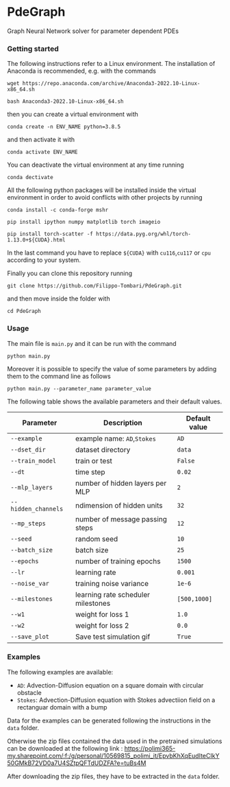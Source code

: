 # PdeGraph
Graph Neural Network solver for parameter dependent PDEs
### Getting started
The following instructions refer to a Linux environment. The installation of Anaconda is recommended, e.g. with the commands

`wget https://repo.anaconda.com/archive/Anaconda3-2022.10-Linux-x86_64.sh`

`bash Anaconda3-2022.10-Linux-x86_64.sh`

then you can create a virtual environment with

`conda create -n ENV_NAME python=3.8.5`

and then activate it with 

`conda activate ENV_NAME`

You can deactivate the virtual environment at any time running

`conda dectivate`

All the following python packages will be installed inside the virtual environment in order to avoid conflicts with other projects by running

`conda install -c conda-forge mshr`

`pip install ipython numpy matplotlib torch imageio`

`pip install torch-scatter -f https://data.pyg.org/whl/torch-1.13.0+${CUDA}.html`

In the last command you have to replace `${CUDA}` with `cu116`,`cu117` or `cpu` according to your system.

Finally you can clone this repository running

`git clone https://github.com/Filippo-Tombari/PdeGraph.git`

and then move inside the folder with

`cd PdeGraph`

### Usage

The main file is `main.py` and it can be run with the command 

`python main.py`    

Moreover it is possible to specify the value of some parameters by adding them to the command line as follows

`python main.py --parameter_name parameter_value`

The following table shows the available parameters and their default values.

| Parameter           | Description                         | Default value |
|---------------------|-------------------------------------|---------------|
| `--example`         | example name: `AD`,`Stokes`         | `AD`          |
| `--dset_dir`        | dataset directory                   | `data`        |
| `--train_model`     | train or test                       | `False`       |
| `--dt`              | time step                           | `0.02`        |
| `--mlp_layers`      | number of hidden layers per MLP     | `2`           |
| `--hidden_channels` | ndimension of hidden units          | `32`          |
| `--mp_steps`        | number of message passing steps     | `12`          |
| `--seed`            | random seed                         | `10`          |
| `--batch_size`      | batch size                          | `25`          |
| `--epochs`          | number of training epochs           | `1500`        |
| `--lr`              | learning rate                       | `0.001`       |
| `--noise_var`       | training noise variance             | `1e-6`        |
| `--milestones`      | learning rate scheduler milestones  | `[500,1000]`  |
| `--w1`              | weight for loss 1                   | `1.0`         |
| `--w2`              | weight for loss 2                   | `0.0`         |
| `--save_plot`       | Save test simulation gif            | `True`        |

### Examples

The following examples are available:

- `AD`: Advection-Diffusion equation on a square domain with circular obstacle
- `Stokes`: Advection-Diffusion equation with Stokes advectiion field on a rectanguar domain with a bump

Data for the examples can be generated following the instructions in the `data` folder.

Otherwise the zip files contained the data used in the pretrained simulations can be downloaded at the following
link : https://polimi365-my.sharepoint.com/:f:/g/personal/10569815_polimi_it/EpvbKhXqEudIteCIkY50GMkB72VD0a7U4SZtpQFTdUDZFA?e=tuBs4M

After downloading the zip files, they have to be extracted in the `data` folder.